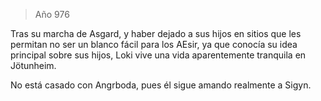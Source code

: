 > Año 976

Tras su marcha de Asgard, y haber dejado a sus hijos en sitios que les permitan no ser un blanco fácil para los AEsir, ya que conocía su idea principal sobre sus hijos, Loki vive una vida aparentemente tranquila en Jötunheim.

No está casado con Angrboda, pues él sigue amando realmente a Sigyn.